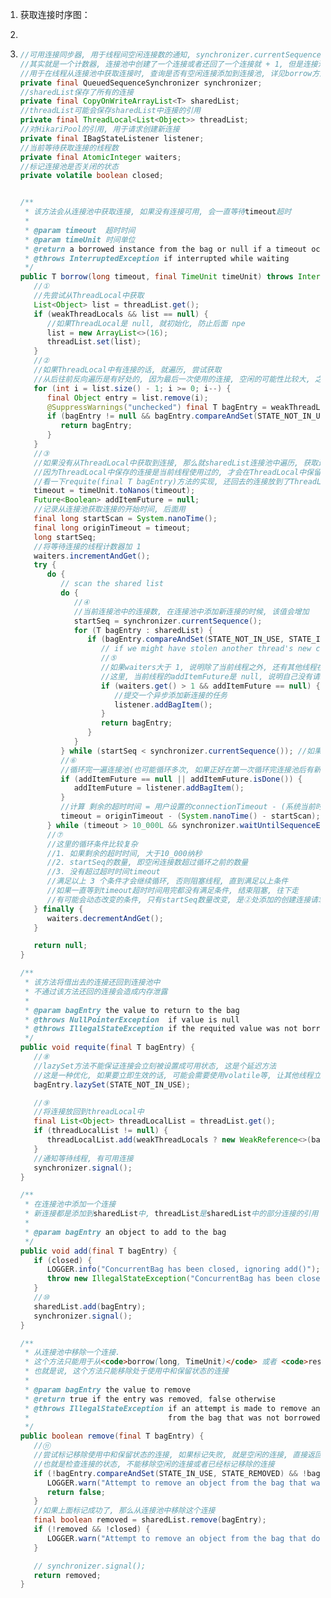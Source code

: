 1. 获取连接时序图：

2.  ``` 

3. ```java
   //可用连接同步器, 用于线程间空闲连接数的通知, synchronizer.currentSequence()方法可以获取当前数量
   //其实就是一个计数器, 连接池中创建了一个连接或者还回了一个连接就 + 1, 但是连接池的连接被借走, 是不会 -1 的, 只加不减
   //用于在线程从连接池中获取连接时, 查询是否有空闲连接添加到连接池, 详见borrow方法
   private final QueuedSequenceSynchronizer synchronizer;
   //sharedList保存了所有的连接
   private final CopyOnWriteArrayList<T> sharedList;
   //threadList可能会保存sharedList中连接的引用
   private final ThreadLocal<List<Object>> threadList;
   //对HikariPool的引用, 用于请求创建新连接
   private final IBagStateListener listener;
   //当前等待获取连接的线程数
   private final AtomicInteger waiters;
   //标记连接池是否关闭的状态
   private volatile boolean closed;
   
   
   /**
    * 该方法会从连接池中获取连接, 如果没有连接可用, 会一直等待timeout超时
    *
    * @param timeout  超时时间
    * @param timeUnit 时间单位
    * @return a borrowed instance from the bag or null if a timeout occurs
    * @throws InterruptedException if interrupted while waiting
    */
   public T borrow(long timeout, final TimeUnit timeUnit) throws InterruptedException {
      //①
      //先尝试从ThreadLocal中获取
      List<Object> list = threadList.get();
      if (weakThreadLocals && list == null) {
         //如果ThreadLocal是 null, 就初始化, 防止后面 npe
         list = new ArrayList<>(16);
         threadList.set(list);
      }
      //②
      //如果ThreadLocal中有连接的话, 就遍历, 尝试获取
      //从后往前反向遍历是有好处的, 因为最后一次使用的连接, 空闲的可能性比较大, 之前的连接可能会被其他线程偷窃走了
      for (int i = list.size() - 1; i >= 0; i--) {
         final Object entry = list.remove(i);
         @SuppressWarnings("unchecked") final T bagEntry = weakThreadLocals ? ((WeakReference<T>) entry).get() : (T) entry;
         if (bagEntry != null && bagEntry.compareAndSet(STATE_NOT_IN_USE, STATE_IN_USE)) {
            return bagEntry;
         }
      }
      //③
      //如果没有从ThreadLocal中获取到连接, 那么就sharedList连接池中遍历, 获取连接, timeout时间后超时
      //因为ThreadLocal中保存的连接是当前线程使用过的, 才会在ThreadLocal中保留引用, 连接池中可能还有其他空闲的连接, 所以要遍历连接池
      //看一下requite(final T bagEntry)方法的实现, 还回去的连接放到了ThreadLocal中
      timeout = timeUnit.toNanos(timeout);
      Future<Boolean> addItemFuture = null;
      //记录从连接池获取连接的开始时间, 后面用
      final long startScan = System.nanoTime();
      final long originTimeout = timeout;
      long startSeq;
      //将等待连接的线程计数器加 1
      waiters.incrementAndGet();
      try {
         do {
            // scan the shared list
            do {
               //④
               //当前连接池中的连接数, 在连接池中添加新连接的时候, 该值会增加
               startSeq = synchronizer.currentSequence();
               for (T bagEntry : sharedList) {
                  if (bagEntry.compareAndSet(STATE_NOT_IN_USE, STATE_IN_USE)) {
                     // if we might have stolen another thread's new connection, restart the add...
                     //⑤
                     //如果waiters大于 1, 说明除了当前线程之外, 还有其他线程在等待空闲连接
                     //这里, 当前线程的addItemFuture是 null, 说明自己没有请求创建新连接, 但是拿到了连接, 这就说明是拿到了其他线程请求创建的连接, 这就是所谓的偷窃了其他线程的连接, 然后当前线程请求创建一个新连接, 补偿给其他线程
                     if (waiters.get() > 1 && addItemFuture == null) {
                        //提交一个异步添加新连接的任务
                        listener.addBagItem();
                     }
                     return bagEntry;
                  }
               }
            } while (startSeq < synchronizer.currentSequence()); //如果连接池中的空闲连接数量比循环之前多了, 说明有新连接加入, 继续循环获取
            //⑥
            //循环完一遍连接池(也可能循环多次, 如果正好在第一次循环完连接池后有新连接加入, 那么会继续循环), 还是没有能拿到空闲连接, 就请求创建新的连接
            if (addItemFuture == null || addItemFuture.isDone()) {
               addItemFuture = listener.addBagItem();
            }
            //计算 剩余的超时时间 = 用户设置的connectionTimeout - (系统当前时间 - 开始获取连接的时间_代码①处 即从连接池中获取连接一共使用的时间)
            timeout = originTimeout - (System.nanoTime() - startScan);
         } while (timeout > 10_000L && synchronizer.waitUntilSequenceExceeded(startSeq, timeout)); //③
         //⑦
         //这里的循环条件比较复杂
         //1. 如果剩余的超时时间, 大于10_000纳秒
         //2. startSeq的数量, 即空闲连接数超过循环之前的数量
         //3. 没有超过超时时间timeout
         //满足以上 3 个条件才会继续循环, 否则阻塞线程, 直到满足以上条件
         //如果一直等到timeout超时时间用完都没有满足条件, 结束阻塞, 往下走
         //有可能会动态改变的条件, 只有startSeq数量改变, 是②处添加的创建连接请求
      } finally {
         waiters.decrementAndGet();
      }
   
      return null;
   }
   
   /**
    * 该方法将借出去的连接还回到连接池中
    * 不通过该方法还回的连接会造成内存泄露
    *
    * @param bagEntry the value to return to the bag
    * @throws NullPointerException  if value is null
    * @throws IllegalStateException if the requited value was not borrowed from the bag
    */
   public void requite(final T bagEntry) {
      //⑧
      //lazySet方法不能保证连接会立刻被设置成可用状态, 这是个延迟方法
      //这是一种优化, 如果要立即生效的话, 可能会需要使用volatile等, 让其他线程立即发现, 这会降低性能, 使用lazySet浪费不了多少时间, 但是不会浪费性能
      bagEntry.lazySet(STATE_NOT_IN_USE);
   
      //⑨
      //将连接放回到threadLocal中
      final List<Object> threadLocalList = threadList.get();
      if (threadLocalList != null) {
         threadLocalList.add(weakThreadLocals ? new WeakReference<>(bagEntry) : bagEntry);
      }
      //通知等待线程, 有可用连接
      synchronizer.signal();
   }
   
   /**
    * 在连接池中添加一个连接
    * 新连接都是添加到sharedList中, threadList是sharedList中的部分连接的引用
    *
    * @param bagEntry an object to add to the bag
    */
   public void add(final T bagEntry) {
      if (closed) {
         LOGGER.info("ConcurrentBag has been closed, ignoring add()");
         throw new IllegalStateException("ConcurrentBag has been closed, ignoring add()");
      }
      //⑩
      sharedList.add(bagEntry);
      synchronizer.signal();
   }
   
   /**
    * 从连接池中移除一个连接.
    * 这个方法只能用于从<code>borrow(long, TimeUnit)</code> 或者 <code>reserve(T)</code>方法中获取到的连接
    * 也就是说, 这个方法只能移除处于使用中和保留状态的连接
    *
    * @param bagEntry the value to remove
    * @return true if the entry was removed, false otherwise
    * @throws IllegalStateException if an attempt is made to remove an object
    *                               from the bag that was not borrowed or reserved first
    */
   public boolean remove(final T bagEntry) {
      //⑪
      //尝试标记移除使用中和保留状态的连接, 如果标记失败, 就是空闲的连接, 直接返回 false
      //也就是检查连接的状态, 不能移除空闲的连接或者已经标记移除的连接
      if (!bagEntry.compareAndSet(STATE_IN_USE, STATE_REMOVED) && !bagEntry.compareAndSet(STATE_RESERVED, STATE_REMOVED) && !closed) {
         LOGGER.warn("Attempt to remove an object from the bag that was not borrowed or reserved: {}", bagEntry);
         return false;
      }
      //如果上面标记成功了, 那么从连接池中移除这个连接
      final boolean removed = sharedList.remove(bagEntry);
      if (!removed && !closed) {
         LOGGER.warn("Attempt to remove an object from the bag that does not exist: {}", bagEntry);
      }
   
      // synchronizer.signal();
      return removed;
   }
   ```